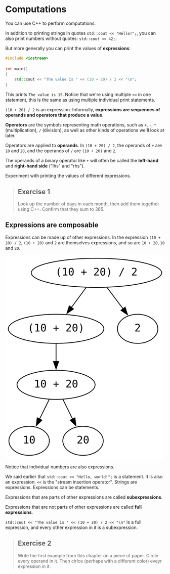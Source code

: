 # Computations

You can use C++ to perform computations.

In addition to printing strings in quotes `std::cout << "Hello!";`,
you can also print numbers without quotes: `std::cout << 42;`.

But more generally you can print the values of **expressions**:
```cpp
#include <iostream>

int main()
{
    std::cout << "The value is " << (10 + 20) / 2 << "\n";
}
```
This prints `The value is 15`. Notice that we're using multiple `<<` in one statement, this is the same as using multiple individual print statements.

`(10 + 20) / 2` is an expression. Informally, **expressions are sequences of operands and operators that produce a value**.

**Operators** are the symbols representing math operations, such as `+`, `-`, `*` (multiplication), `/` (division), as well as other kinds of operations we'll look at later.

Operators are applied to **operands**. In `(10 + 20) / 2`, the operands of `+` are `10` and `20`, and the operands of `/` are `(10 + 20)` and `2`.

The operands of a binary operator like `+` will often be called the **left-hand** and **right-hand side** ("lhs" and "rhs").

Experiment with printing the values of different expressions.

> ## Exercise 1
>
> Look up the number of days in each month, then add them together using C++. Confirm that they sum to 365.

## Expressions are composable

Expressions can be made up of other expressions. In the expression `(10 + 20) / 2`, `(10 + 20)` and `2` are themselves expressions, and so are `10 + 20`, `10` and `20`.

[![expression decomposition](../images/subexpressions.svg)](../images/subexpressions.svg)

Notice that individual numbers are also expressions.

We said earlier that `std::cout << "Hello, world!";` is a statement. It is also an expression. `<<` is the "stream insertion operator". Strings are expressions. Expressions can be statements.

Expressions that are parts of other expressions are called **subexpressions**.

Expressions that are not parts of other expressions are called **full expressions**.

`std::cout << "The value is " << (10 + 20) / 2 << "\n"` is a full expression, and every other expression in it is a subexpression.

> ## Exercise 2
>
> Write the first example from this chapter on a piece of paper. Circle every operand in it. Then cirlce (perhaps with a different color) eveyr expression in it.
